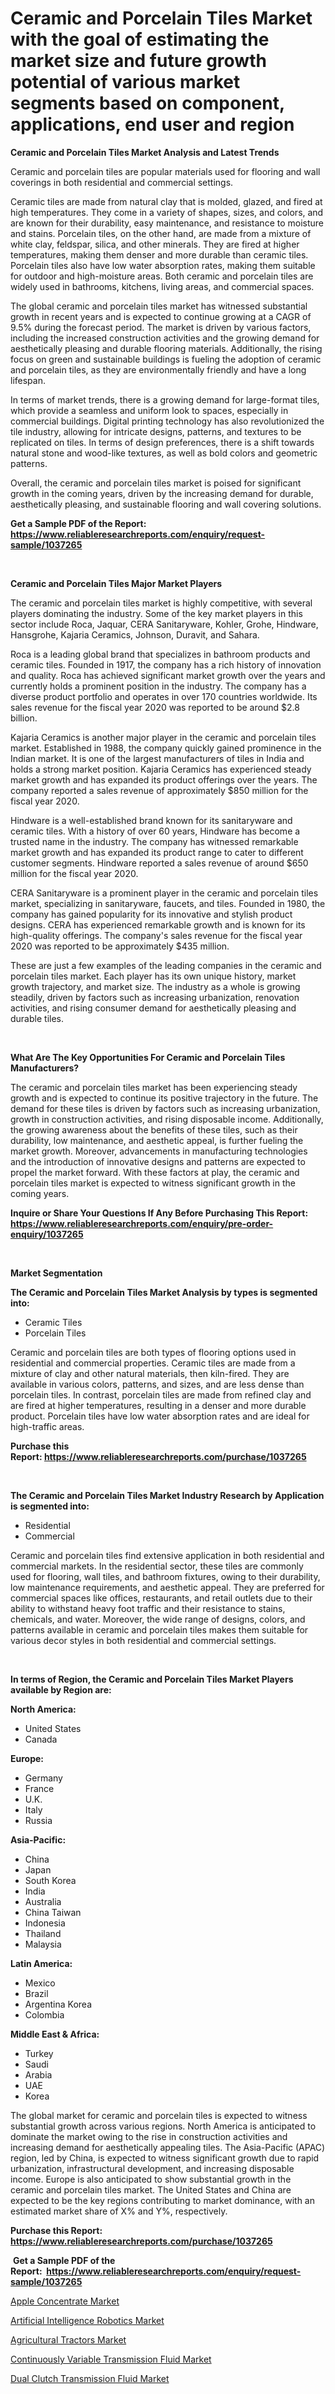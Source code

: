 <p><h1>Ceramic and Porcelain Tiles Market with the goal of estimating the market size and future growth potential of various market segments based on component, applications, end user and region</h1></p><p><strong>Ceramic and Porcelain Tiles Market Analysis and Latest Trends</strong></p>
<p><p>Ceramic and porcelain tiles are popular materials used for flooring and wall coverings in both residential and commercial settings. </p><p>Ceramic tiles are made from natural clay that is molded, glazed, and fired at high temperatures. They come in a variety of shapes, sizes, and colors, and are known for their durability, easy maintenance, and resistance to moisture and stains. Porcelain tiles, on the other hand, are made from a mixture of white clay, feldspar, silica, and other minerals. They are fired at higher temperatures, making them denser and more durable than ceramic tiles. Porcelain tiles also have low water absorption rates, making them suitable for outdoor and high-moisture areas. Both ceramic and porcelain tiles are widely used in bathrooms, kitchens, living areas, and commercial spaces.</p><p>The global ceramic and porcelain tiles market has witnessed substantial growth in recent years and is expected to continue growing at a CAGR of 9.5% during the forecast period. The market is driven by various factors, including the increased construction activities and the growing demand for aesthetically pleasing and durable flooring materials. Additionally, the rising focus on green and sustainable buildings is fueling the adoption of ceramic and porcelain tiles, as they are environmentally friendly and have a long lifespan.</p><p>In terms of market trends, there is a growing demand for large-format tiles, which provide a seamless and uniform look to spaces, especially in commercial buildings. Digital printing technology has also revolutionized the tile industry, allowing for intricate designs, patterns, and textures to be replicated on tiles. In terms of design preferences, there is a shift towards natural stone and wood-like textures, as well as bold colors and geometric patterns.</p><p>Overall, the ceramic and porcelain tiles market is poised for significant growth in the coming years, driven by the increasing demand for durable, aesthetically pleasing, and sustainable flooring and wall covering solutions.</p></p>
<p><strong>Get a Sample PDF of the Report:&nbsp; <a href="https://www.reliableresearchreports.com/enquiry/request-sample/1037265">https://www.reliableresearchreports.com/enquiry/request-sample/1037265</a></strong></p>
<p>&nbsp;</p>
<p><strong>Ceramic and Porcelain Tiles Major Market Players</strong></p>
<p><p>The ceramic and porcelain tiles market is highly competitive, with several players dominating the industry. Some of the key market players in this sector include Roca, Jaquar, CERA Sanitaryware, Kohler, Grohe, Hindware, Hansgrohe, Kajaria Ceramics, Johnson, Duravit, and Sahara. </p><p>Roca is a leading global brand that specializes in bathroom products and ceramic tiles. Founded in 1917, the company has a rich history of innovation and quality. Roca has achieved significant market growth over the years and currently holds a prominent position in the industry. The company has a diverse product portfolio and operates in over 170 countries worldwide. Its sales revenue for the fiscal year 2020 was reported to be around $2.8 billion.</p><p>Kajaria Ceramics is another major player in the ceramic and porcelain tiles market. Established in 1988, the company quickly gained prominence in the Indian market. It is one of the largest manufacturers of tiles in India and holds a strong market position. Kajaria Ceramics has experienced steady market growth and has expanded its product offerings over the years. The company reported a sales revenue of approximately $850 million for the fiscal year 2020.</p><p>Hindware is a well-established brand known for its sanitaryware and ceramic tiles. With a history of over 60 years, Hindware has become a trusted name in the industry. The company has witnessed remarkable market growth and has expanded its product range to cater to different customer segments. Hindware reported a sales revenue of around $650 million for the fiscal year 2020.</p><p>CERA Sanitaryware is a prominent player in the ceramic and porcelain tiles market, specializing in sanitaryware, faucets, and tiles. Founded in 1980, the company has gained popularity for its innovative and stylish product designs. CERA has experienced remarkable growth and is known for its high-quality offerings. The company's sales revenue for the fiscal year 2020 was reported to be approximately $435 million.</p><p>These are just a few examples of the leading companies in the ceramic and porcelain tiles market. Each player has its own unique history, market growth trajectory, and market size. The industry as a whole is growing steadily, driven by factors such as increasing urbanization, renovation activities, and rising consumer demand for aesthetically pleasing and durable tiles.</p></p>
<p>&nbsp;</p>
<p><strong>What Are The Key Opportunities For Ceramic and Porcelain Tiles Manufacturers?</strong></p>
<p><p>The ceramic and porcelain tiles market has been experiencing steady growth and is expected to continue its positive trajectory in the future. The demand for these tiles is driven by factors such as increasing urbanization, growth in construction activities, and rising disposable income. Additionally, the growing awareness about the benefits of these tiles, such as their durability, low maintenance, and aesthetic appeal, is further fueling the market growth. Moreover, advancements in manufacturing technologies and the introduction of innovative designs and patterns are expected to propel the market forward. With these factors at play, the ceramic and porcelain tiles market is expected to witness significant growth in the coming years.</p></p>
<p><strong>Inquire or Share Your Questions If Any Before Purchasing This Report: <a href="https://www.reliableresearchreports.com/enquiry/pre-order-enquiry/1037265">https://www.reliableresearchreports.com/enquiry/pre-order-enquiry/1037265</a></strong></p>
<p>&nbsp;</p>
<p><strong>Market Segmentation</strong></p>
<p><strong>The Ceramic and Porcelain Tiles Market Analysis by types is segmented into:</strong></p>
<p><ul><li>Ceramic Tiles</li><li>Porcelain Tiles</li></ul></p>
<p><p>Ceramic and porcelain tiles are both types of flooring options used in residential and commercial properties. Ceramic tiles are made from a mixture of clay and other natural materials, then kiln-fired. They are available in various colors, patterns, and sizes, and are less dense than porcelain tiles. In contrast, porcelain tiles are made from refined clay and are fired at higher temperatures, resulting in a denser and more durable product. Porcelain tiles have low water absorption rates and are ideal for high-traffic areas.</p></p>
<p><strong>Purchase this Report:&nbsp;<a href="https://www.reliableresearchreports.com/purchase/1037265">https://www.reliableresearchreports.com/purchase/1037265</a></strong></p>
<p>&nbsp;</p>
<p><strong>The Ceramic and Porcelain Tiles Market Industry Research by Application is segmented into:</strong></p>
<p><ul><li>Residential</li><li>Commercial</li></ul></p>
<p><p>Ceramic and porcelain tiles find extensive application in both residential and commercial markets. In the residential sector, these tiles are commonly used for flooring, wall tiles, and bathroom fixtures, owing to their durability, low maintenance requirements, and aesthetic appeal. They are preferred for commercial spaces like offices, restaurants, and retail outlets due to their ability to withstand heavy foot traffic and their resistance to stains, chemicals, and water. Moreover, the wide range of designs, colors, and patterns available in ceramic and porcelain tiles makes them suitable for various decor styles in both residential and commercial settings.</p></p>
<p>&nbsp;</p>
<p><strong>In terms of Region, the Ceramic and Porcelain Tiles Market Players available by Region are:</strong></p>
<p>
    <p> <strong> North America: </strong>
        <ul>
            <li>United States</li>
            <li>Canada</li>
        </ul>
        </p> 
    <p> <strong> Europe: </strong>
        <ul>
            <li>Germany</li>
            <li>France</li>
            <li>U.K.</li>
            <li>Italy</li>
            <li>Russia</li>
        </ul>
        </p> 
    <p> <strong> Asia-Pacific: </strong>
        <ul>
            <li>China</li>
            <li>Japan</li>
            <li>South Korea</li>
            <li>India</li>
            <li>Australia</li>
            <li>China Taiwan</li>
            <li>Indonesia</li>
            <li>Thailand</li>
            <li>Malaysia</li>
        </ul>
        </p> 
    <p> <strong> Latin America: </strong>
        <ul>
            <li>Mexico</li>
            <li>Brazil</li>
            <li>Argentina Korea</li>
            <li>Colombia</li>
        </ul>
        </p> 
    <p> <strong> Middle East & Africa: </strong>
        <ul>
            <li>Turkey</li>
            <li>Saudi</li>
            <li>Arabia</li>
            <li>UAE</li>
            <li>Korea</li>
        </ul>
    </p>
    </p>
<p><p>The global market for ceramic and porcelain tiles is expected to witness substantial growth across various regions. North America is anticipated to dominate the market owing to the rise in construction activities and increasing demand for aesthetically appealing tiles. The Asia-Pacific (APAC) region, led by China, is expected to witness significant growth due to rapid urbanization, infrastructural development, and increasing disposable income. Europe is also anticipated to show substantial growth in the ceramic and porcelain tiles market. The United States and China are expected to be the key regions contributing to market dominance, with an estimated market share of X% and Y%, respectively.</p></p>
<p><strong>Purchase this Report: <a href="https://www.reliableresearchreports.com/purchase/1037265">https://www.reliableresearchreports.com/purchase/1037265</a></strong></p>
<p>&nbsp;<strong>Get a Sample PDF of the Report:&nbsp;&nbsp;<a href="https://www.reliableresearchreports.com/enquiry/request-sample/1037265">https://www.reliableresearchreports.com/enquiry/request-sample/1037265</a></strong></p>
<p><strong></strong></p>
<p><p><a href="https://medium.com/@graycehuels/apple-concentrate-market-furnishes-information-on-market-share-market-trends-and-market-growth-03a36e099fb8">Apple Concentrate Market</a></p><p><a href="https://medium.com/@cameronhuel/artificial-intelligence-robotics-market-outlook-industry-overview-and-forecast-2023-to-2030-ec2c7dbe983f">Artificial Intelligence Robotics Market</a></p><p><a href="https://medium.com/@sandyabbott2023/agricultural-tractors-market-size-reveals-the-best-marketing-channels-in-global-industry-c26388d46f26">Agricultural Tractors Market</a></p><p><a href="https://github.com/Chiragrp23/Market-Research-Report-List-1/blob/main/continuously-variable-transmission-fluid-market.md">Continuously Variable Transmission Fluid Market</a></p><p><a href="https://github.com/Chiragrp22/Market-Research-Report-List-1/blob/main/dual-clutch-transmission-fluid-market.md">Dual Clutch Transmission Fluid Market</a></p></p>
